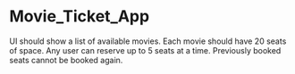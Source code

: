 # Movie_Ticket_App
UI should show a list of available movies. Each movie should have 20 seats of space. Any user can reserve up to 5 seats at a time. Previously booked seats cannot be booked again.
